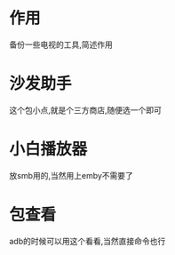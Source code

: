 # 作用
备份一些电视的工具,简述作用

# 沙发助手
这个包小点,就是个三方商店,随便选一个即可

# 小白播放器
放smb用的,当然用上emby不需要了

# 包查看
adb的时候可以用这个看看,当然直接命令也行
